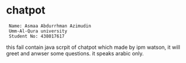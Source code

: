 # chatpot
     Name: Asmaa Abdurrhman Azimudin
     Umm-Al-Qura university 
     Student No: 438017617 

this fail contain java scrpit of chatpot which made by ipm watson, it will greet and anwser some questions.
it speaks arabic only.
